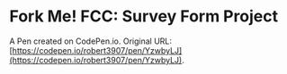 # Fork Me! FCC: Survey Form Project

A Pen created on CodePen.io. Original URL: [https://codepen.io/robert3907/pen/YzwbyLJ](https://codepen.io/robert3907/pen/YzwbyLJ).


